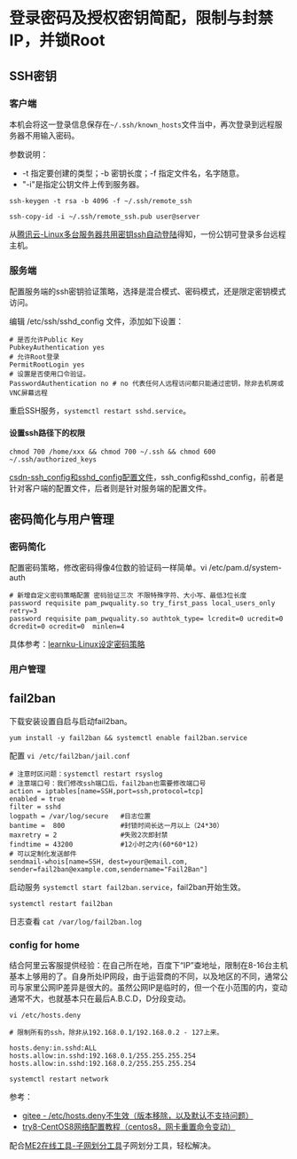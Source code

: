 # 登录密码及授权密钥简配，限制与封禁IP，并锁Root

## SSH密钥

### 客户端

本机会将这一登录信息保存在`~/.ssh/known_hosts`文件当中，再次登录到远程服务器不用输入密码。

参数说明：

* -t 指定要创建的类型；-b 密钥长度；-f 指定文件名，名字随意。
* "-i"是指定公钥文件上传到服务器。

```
ssh-keygen -t rsa -b 4096 -f ~/.ssh/remote_ssh
```

```
ssh-copy-id -i ~/.ssh/remote_ssh.pub user@server
```

从[腾讯云-Linux多台服务器共用密钥ssh自动登陆](https://cloud.tencent.com/developer/article/2036440)得知，一份公钥可登录多台远程主机。


### 服务端

配置服务端的ssh密钥验证策略，选择是混合模式、密码模式，还是限定密钥模式访问。

编辑 /etc/ssh/sshd_config 文件，添加如下设置：

```
# 是否允许Public Key 
PubkeyAuthentication yes
# 允许Root登录
PermitRootLogin yes
# 设置是否使用口令验证。
PasswordAuthentication no # no 代表任何人远程访问都只能通过密钥，除非去机房或VNC屏幕远程
```

重启SSH服务，`systemctl restart sshd.service`。

#### 设置ssh路径下的权限

```
chmod 700 /home/xxx && chmod 700 ~/.ssh && chmod 600 ~/.ssh/authorized_keys
```

[csdn-ssh_config和sshd_config配置文件](https://blog.csdn.net/mynumber1/article/details/123699660)，ssh_config和sshd_config，前者是针对客户端的配置文件，后者则是针对服务端的配置文件。

## 密码简化与用户管理

### 密码简化

配置密码策略，修改密码得像4位数的验证码一样简单。vi /etc/pam.d/system-auth

```
# 新增自定义密码策略配置 密码验证三次 不限特殊字符、大小写、最低3位长度
password requisite pam_pwquality.so try_first_pass local_users_only retry=3
password requisite pam_pwquality.so authtok_type= lcredit=0 ucredit=0 dcredit=0 ocredit=0  minlen=4
```

具体参考：[learnku-Linux设定密码策略](https://learnku.com/articles/52174)

### 用户管理





## fail2ban

下载安装设置自启与启动fail2ban。

```
yum install -y fail2ban && systemctl enable fail2ban.service
```

配置 `vi /etc/fail2ban/jail.conf`

```
# 注意时区问题：systemctl restart rsyslog
# 注意端口号：我们修改ssh端口后，fail2ban也需要修改端口号
action = iptables[name=SSH,port=ssh,protocol=tcp] 
enabled = true
filter = sshd
logpath = /var/log/secure   #日志位置
bantime =  800              #封锁时间长达一月以上（24*30）
maxretry = 2                #失败2次即封禁
findtime = 43200            #12小时之内(60*60*12)
# 可以定制化发送邮件
sendmail-whois[name=SSH, dest=your@email.com, sender=fail2ban@example.com,sendername="Fail2Ban"]    
```

启动服务 `systemctl start fail2ban.service`，fail2ban开始生效。

```
systemctl restart fail2ban
```

日志查看 `cat /var/log/fail2ban.log`

### config for home

结合阿里云客服提供经验：在自己所在地，百度下“IP”查地址，限制在8-16台主机基本上够用的了。自身所处IP网段，由于运营商的不同，以及地区的不同，通常公司与家里公网IP差异是很大的。虽然公网IP是临时的，但一个在小范围的内，变动通常不大，也就基本只在最后A.B.C.D，D分段变动。

`vi /etc/hosts.deny`

```
# 限制所有的ssh，除非从192.168.0.1/192.168.0.2 - 127上来。

hosts.deny:in.sshd:ALL
hosts.allow:in.sshd:192.168.0.1/255.255.255.254
hosts.allow:in.sshd:192.168.0.2/255.255.255.254
```

`systemctl restart network` 

参考：

* [gitee - /etc/hosts.deny不生效（版本移除，以及默认不支持问题）](https://gitee.com/openeuler/kernel/issues/I29Z76)
* [try8-CentOS8网络配置教程（centos8，网卡重置命令变动）](https://try8.cn/article/10010)

配合[ME2在线工具-子网划分工具](http://www.metools.info/other/subnetmask160.html)子网划分工具，轻松解决。



